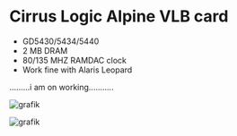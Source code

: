 # Cirrus Logic  Alpine  VLB card
- GD5430/5434/5440
- 2 MB DRAM
- 80/135 MHZ RAMDAC clock
- Work fine with Alaris Leopard 

.........i am on working...........

![grafik](https://github.com/matt1187/543xVL/assets/155289528/43506921-22c4-47fc-8ca6-a63f27ec4e19)

![grafik](https://github.com/matt1187/543xVL/assets/155289528/818168cc-f357-49fc-8319-3ad2b60ae02d)

